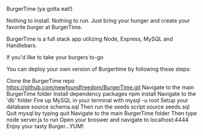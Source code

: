 BurgerTime (ya gotta eat!)

Nothing to install. Nothing to run. Just bring your hunger and create your favorite burger at BurgerTime. 

BurgerTime is a full stack app utilizing Node, Express, MySQL and Handlebars.

If you'd like to take your burgers to-go

You can deploy your own version of Burgertime by following these steps:

Clone the BurgerTime repo https://github.com/newfoundfreedom/BurgerTime.git
Navigate to the main BurgerTime folder
Install dependency packages npm install
Navigate to the 'db' folder
Fire up MySQL in your terminal with mysql -u root
Setup your database source schema.sql
Then run the seeds script source seeds.sql
Quit mysql by typing quit
Navigate to the main BurgerTime folder
Then type node server.js to run
Open your broswer and navigate to localhost:4444
Enjoy your tasty Burger...YUM!
